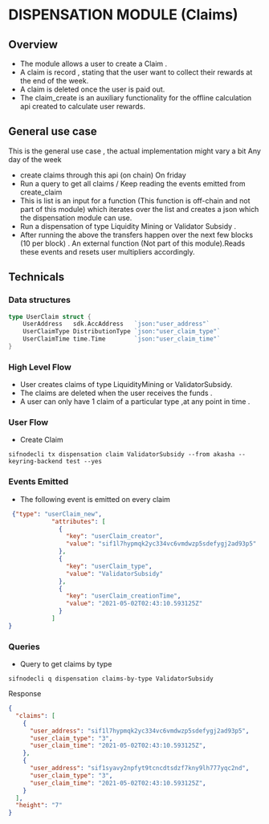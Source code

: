 # DISPENSATION MODULE (Claims)

## Overview
- The module allows a user to create a Claim .
- A claim is record , stating that the user want to collect their rewards at the end of the week.
- A claim is deleted once the user is paid out.
- The claim_create is an auxiliary functionality for the offline calculation api created to calculate user rewards.

## General use case 
This is the general use case , the actual implementation might vary a bit
Any day of the week
 - create claims through this api (on chain)
On friday
- Run a query to get all claims / Keep reading the events emitted from create_claim
- This is list is an input for a function (This function is off-chain and not part of this module)  which iterates over the list and creates a json which the dispensation module can use.
- Run a dispensation of type Liquidity Mining or Validator Subsidy . 
- After running the above the transfers happen over the next few blocks (10 per block) . An external function (Not part of this module).Reads these events and resets user multipliers accordingly.


## Technicals
### Data structures
```go
type UserClaim struct {
	UserAddress   sdk.AccAddress   `json:"user_address"`
	UserClaimType DistributionType `json:"user_claim_type"`
	UserClaimTime time.Time        `json:"user_claim_time"`
}
```
### High Level Flow
- User creates claims of type LiquidityMining or ValidatorSubsidy.
- The claims are deleted when the user receives the funds . 
- A user can only have 1 claim of a particular type ,at any point in time .

### User Flow
- Create Claim
```shell
sifnodecli tx dispensation claim ValidatorSubsidy --from akasha --keyring-backend test --yes
```

### Events Emitted
- The following event is emitted on every claim
```json
 {"type": "userClaim_new",
            "attributes": [
              {
                "key": "userClaim_creator",
                "value": "sif1l7hypmqk2yc334vc6vmdwzp5sdefygj2ad93p5"
              },
              {
                "key": "userClaim_type",
                "value": "ValidatorSubsidy"
              },
              {
                "key": "userClaim_creationTime",
                "value": "2021-05-02T02:43:10.593125Z"
              }
            ]
}
```

### Queries
- Query to get claims by type
```shell
sifnodecli q dispensation claims-by-type ValidatorSubsidy
```
Response 
```json
{
  "claims": [
    {
      "user_address": "sif1l7hypmqk2yc334vc6vmdwzp5sdefygj2ad93p5",
      "user_claim_type": "3",
      "user_claim_time": "2021-05-02T02:43:10.593125Z",
    },
    {
      "user_address": "sif1syavy2npfyt9tcncdtsdzf7kny9lh777yqc2nd",
      "user_claim_type": "3",
      "user_claim_time": "2021-05-02T02:43:10.593125Z",
    }
  ],
  "height": "7"
}
```